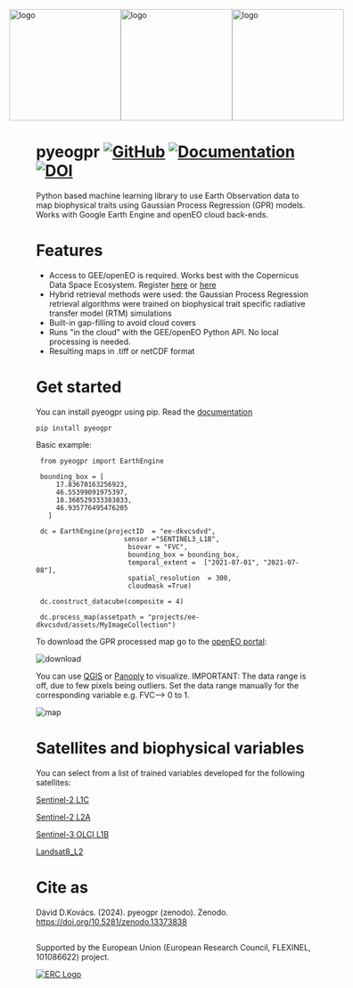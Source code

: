 <div style="display: flex; justify-content: center; align-items: center;">
  <img src="https://github.com/user-attachments/assets/a3ede50e-acbb-4375-bcfd-a3892f8c3c7d" alt="logo" width="200"/>
  <img src="https://github.com/user-attachments/assets/9e748a0f-6594-4ed8-bb55-1e0ce53a1577" alt="logo" width="200"/>
  <img src="https://github.com/user-attachments/assets/37f31ff8-b4da-42a6-8497-ed0566555f82" alt="logo" width="200"/>
</div>


# pyeogpr [![GitHub](https://img.shields.io/badge/GitHub-pyeogpr-purple.svg)](https://github.com/daviddkovacs/pyeogpr)   [![Documentation](https://img.shields.io/badge/docs-pyeogpr-blue.svg)](https://pyeogpr.readthedocs.io/en/latest/pyeogpr.html) [![DOI](https://img.shields.io/badge/DOI-10.5281%2Fzenodo.13373838-green)](https://doi.org/10.5281/zenodo.13373838)



Python based machine learning library to use Earth Observation data to map biophysical traits using Gaussian Process Regression (GPR) models. Works with Google Earth Engine and openEO cloud back-ends.

# Features

- Access to GEE/openEO is required. Works best with the Copernicus Data Space Ecosystem. Register [here]([https://documentation.dataspace.copernicus.eu/Registration.html](https://code.earthengine.google.com/register)) or [here](https://docs.openeo.cloud/join/free_trial.html)
 - Hybrid retrieval methods were used: the Gaussian Process Regression retrieval algorithms were trained on biophysical trait specific radiative transfer model (RTM) simulations
- Built-in gap-filling to avoid cloud covers
- Runs "in the cloud" with the GEE/openEO Python API. No local processing is needed.
- Resulting maps in .tiff or netCDF format

# Get started

You can install pyeogpr using pip. Read the [documentation](https://pyeogpr.readthedocs.io/en/latest/pyeogpr.html)

```shell
pip install pyeogpr
```
Basic example:
```shell
 from pyeogpr import EarthEngine

 bounding_box = [
     17.83670163256923,
     46.55399091975397,
     18.368529333383833,
     46.935776495476205
   ]

 dc = EarthEngine(projectID  = "ee-dkvcsdvd",
                      sensor ="SENTINEL3_L1B", 
                       biovar = "FVC",        
                       bounding_box = bounding_box,
                       temporal_extent =  ["2021-07-01", "2021-07-08"],
                       spatial_resolution  = 300,
                       cloudmask =True)

 dc.construct_datacube(composite = 4)

 dc.process_map(assetpath = "projects/ee-dkvcsdvd/assets/MyImageCollection") 
```
To download the GPR processed map go to the [openEO portal](https://openeo.dataspace.copernicus.eu/):

![download](https://github.com/user-attachments/assets/a869b60f-a420-4459-83ac-289c99758c8d)

You can use [QGIS](https://qgis.org/download/) or [Panoply](https://www.giss.nasa.gov/tools/panoply/) to visualize. IMPORTANT: The data range is off, due to few pixels being outliers.
Set the data range manually for the corresponding variable e.g. FVC--> 0 to 1.

![map](https://github.com/user-attachments/assets/6f2cc18c-1568-4aa5-a3d6-e028e69e361d)


# Satellites and biophysical variables

You can select from a list of trained variables developed for the following satellites:

[Sentinel-2 L1C](https://pyeogpr.readthedocs.io/en/latest/sensors.html#)

[Sentinel-2 L2A](https://pyeogpr.readthedocs.io/en/latest/sensors.html#)

[Sentinel-3 OLCI L1B](https://pyeogpr.readthedocs.io/en/latest/sensors.html#sentinel-3-ocean-and-land-colour-instrument-olci)
<!-- TODO: Update Docs for Landsat 8 -->
[Landsat8_L2](https://pyeogpr.readthedocs.io/en/latest/sensors.html#)

# Cite as


Dávid D.Kovács. (2024). pyeogpr (zenodo). Zenodo. https://doi.org/10.5281/zenodo.13373838

## 
Supported by the European Union (European Research Council, FLEXINEL, 101086622) project.

<a href="https://leoipl.uv.es/flexinel/">
  <img src="https://github.com/user-attachments/assets/940bf34f-04d3-4fb0-9d68-8d6f19c14bab" alt="ERC Logo">
</a>
